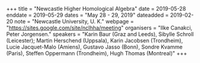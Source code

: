+++
title = "Newcastle Higher Homological Algebra"
date = 2019-05-28
enddate = 2019-05-29
dates = "May 28 - 29, 2019"
dateadded = 2019-02-20
note = "Newcastle University, U. K."
webpage = "https://sites.google.com/site/nclhha/meeting"
organisers = "Ilke Canakci, Peter Jorgensen."
speakers = "Karin Baur (Graz and Leeds), Sibylle Schroll (Leicester); Martin Herschend (Uppsala), Karin Jacobsen (Trondheim), Lucie Jacquet-Malo (Amiens), Gustavo Jasso (Bonn), Sondre Kvamme (Paris), Steffen Oppermann (Trondheim), Hugh Thomas (Montreal)"
+++
